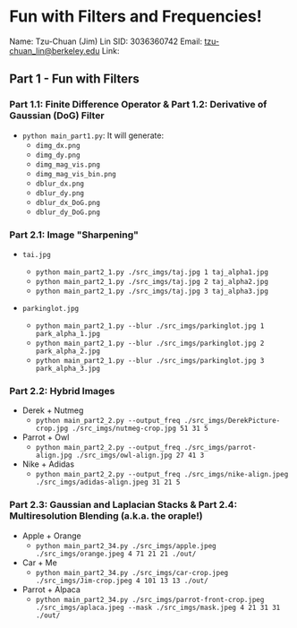 # Fun with Filters and Frequencies!

Name: Tzu-Chuan (Jim) Lin
SID: 3036360742
Email: tzu-chuan_lin@berkeley.edu
Link: 

## Part 1 - Fun with Filters

### Part 1.1: Finite Difference Operator & Part 1.2: Derivative of Gaussian (DoG) Filter

* `python main_part1.py`: It will generate:
    * `dimg_dx.png`
    * `dimg_dy.png`
    * `dimg_mag_vis.png`
    * `dimg_mag_vis_bin.png`
    * `dblur_dx.png`
    * `dblur_dy.png`
    * `dblur_dx_DoG.png`
    * `dblur_dy_DoG.png`

### Part 2.1: Image "Sharpening"

* `tai.jpg`
    * `python main_part2_1.py ./src_imgs/taj.jpg 1 taj_alpha1.jpg`
    * `python main_part2_1.py ./src_imgs/taj.jpg 2 taj_alpha2.jpg`
    * `python main_part2_1.py ./src_imgs/taj.jpg 3 taj_alpha3.jpg`

* `parkinglot.jpg`
    * `python main_part2_1.py --blur ./src_imgs/parkinglot.jpg 1 park_alpha_1.jpg`
    * `python main_part2_1.py --blur ./src_imgs/parkinglot.jpg 2 park_alpha_2.jpg`
    * `python main_part2_1.py --blur ./src_imgs/parkinglot.jpg 3 park_alpha_3.jpg`

### Part 2.2: Hybrid Images

* Derek + Nutmeg
    * `python main_part2_2.py --output_freq ./src_imgs/DerekPicture-crop.jpg ./src_imgs/nutmeg-crop.jpg 51 31 5`
* Parrot + Owl
    * `python main_part2_2.py --output_freq ./src_imgs/parrot-align.jpg ./src_imgs/owl-align.jpg 27 41 3`
* Nike + Adidas
    * `python main_part2_2.py --output_freq ./src_imgs/nike-align.jpeg ./src_imgs/adidas-align.jpeg 31 21 5`

### Part 2.3: Gaussian and Laplacian Stacks & Part 2.4: Multiresolution Blending (a.k.a. the oraple!)

* Apple + Orange
    * `python main_part2_34.py ./src_imgs/apple.jpeg ./src_imgs/orange.jpeg 4 71 21 21 ./out/`
* Car + Me
    * `python main_part2_34.py ./src_imgs/car-crop.jpeg ./src_imgs/Jim-crop.jpeg 4 101 13 13 ./out/`
* Parrot + Alpaca
    * `python main_part2_34.py ./src_imgs/parrot-front-crop.jpeg ./src_imgs/aplaca.jpeg --mask ./src_imgs/mask.jpeg 4 21 31 31 ./out/`
